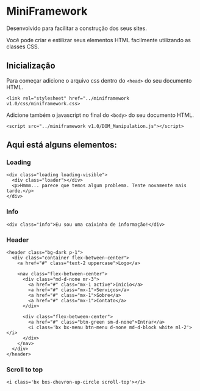 # MiniFramework

Desenvolvido para facilitar a construção dos seus sites.

Você pode criar e estilizar seus elementos HTML facilmente utilizando as classes CSS.

## Inicialização

Para começar adicione o arquivo css dentro do `<head>` do seu documento HTML.

```
<link rel="stylesheet" href="../miniframework v1.0/css/miniframework.css>
```

Adicione também o javascript no final do `<body>` do seu documento HTML.

```
<script src="../miniframework v1.0/DOM_Manipulation.js"></script>
```

## Aqui está alguns elementos:

### Loading 

```
<div class="loading loading-visible">
  <div class="loader"></div>
  <p>Hmmm... parece que temos algum problema. Tente novamente mais tarde.</p>
</div>
```

### Info

```
<div class="info">Eu sou uma caixinha de informação!</div>
```

### Header

```
<header class="bg-dark p-1">
  <div class="container flex-between-center">
    <a href="#" class="text-2 uppercase">Logo</a>

    <nav class="flex-between-center">
      <div class="md-d-none mr-3">
        <a href="#" class="mx-1 active">Início</a>
        <a href="#" class="mx-1">Serviços</a>
        <a href="#" class="mx-1">Sobre</a>
        <a href="#" class="mx-1">Contato</a>
      </div>

      <div class="flex-between-center">
        <a href="#" class="btn-green sm-d-none">Entrar</a>
        <i class='bx bx-menu btn-menu d-none md-d-block white ml-2'></i>
      </div>
    </nav>
  </div>
</header>
```

### Scroll to top

```
<i class='bx bxs-chevron-up-circle scroll-top'></i>
```
